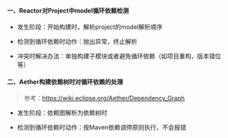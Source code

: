 #### 一、Reactor对Project中model循环依赖检测

* 发生阶段：开始构建时，解析project的model解析顺序

* 检测到循环依赖时动作：抛出异常，终止解析
* 冲突时解决办法：单独构建子模块或者避免循环依赖（如项目重构，版本错位等）

#### 二、Aether构建依赖树时对循环依赖的处理

> 参考：https://wiki.eclipse.org/Aether/Dependency_Graph

* 发生阶段：依赖图解析为依赖树时

* 检测到循环依赖时动作：按Maven依赖调停原则执行，不会报错

